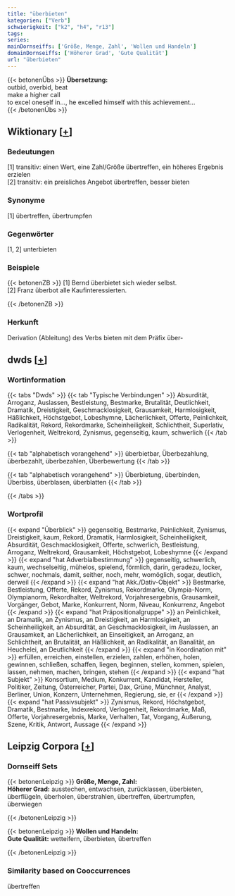 ```yaml
---
title: "überbieten"
kategorien: ["Verb"]
schwierigkeit: ["k2", "h4", "r13"]
tags:
series:
mainDornseiffs: ['Größe, Menge, Zahl', 'Wollen und Handeln']
domainDornseiffs: ['Höherer Grad', 'Gute Qualität']
url: "überbieten"
---
```


{{< betonenÜbs >}}
**Übersetzung:**  
outbid, overbid, beat  
make a higher call  
to excel oneself in..., he excelled himself with this achievement...  
{{< /betonenÜbs >}}

## Wiktionary [[+](https://de.wiktionary.org/wiki/überbieten)]

### Bedeutungen
[1] transitiv: einen Wert, eine Zahl/Größe übertreffen, ein höheres Ergebnis erzielen  
[2] transitiv: ein preisliches Angebot übertreffen, besser bieten  

### Synonyme
[1] übertreffen, übertrumpfen  

### Gegenwörter
[1, 2] unterbieten  

### Beispiele
{{< betonenZB >}}
[1] Bernd überbietet sich wieder selbst.  
[2] Franz überbot alle Kaufinteressierten.  

{{< /betonenZB >}}
### Herkunft
Derivation (Ableitung) des Verbs bieten mit dem Präfix über-  



## dwds [[+](https://www.dwds.de/wb/überbieten)]

### Wortinformation
{{< tabs "Dwds" >}}
{{< tab "Typische Verbindungen" >}}
Absurdität, Arroganz, Auslassen, Bestleistung, Bestmarke, Brutalität, Deutlichkeit, Dramatik, Dreistigkeit, Geschmacklosigkeit, Grausamkeit, Harmlosigkeit, Häßlichkeit, Höchstgebot, Lobeshymne, Lächerlichkeit, Offerte, Peinlichkeit, Radikalität, Rekord, Rekordmarke, Scheinheiligkeit, Schlichtheit, Superlativ, Verlogenheit, Weltrekord, Zynismus, gegenseitig, kaum, schwerlich
{{< /tab >}}

{{< tab "alphabetisch vorangehend" >}}
überbietbar, Überbezahlung, überbezahlt, überbezahlen, Überbewertung
{{< /tab >}}

{{< tab "alphabetisch vorangehend" >}}
Überbietung, überbinden, Überbiss, überblasen, überblatten
{{< /tab >}}

{{< /tabs >}}

### Wortprofil
{{< expand "Überblick" >}} gegenseitig, Bestmarke, Peinlichkeit, Zynismus, Dreistigkeit, kaum, Rekord, Dramatik, Harmlosigkeit, Scheinheiligkeit, Absurdität, Geschmacklosigkeit, Offerte, schwerlich, Bestleistung, Arroganz, Weltrekord, Grausamkeit, Höchstgebot, Lobeshymne {{< /expand >}}
{{< expand "hat Adverbialbestimmung" >}} gegenseitig, schwerlich, kaum, wechselseitig, mühelos, spielend, förmlich, darin, geradezu, locker, schwer, nochmals, damit, seither, noch, mehr, womöglich, sogar, deutlich, derweil {{< /expand >}}
{{< expand "hat Akk./Dativ-Objekt" >}} Bestmarke, Bestleistung, Offerte, Rekord, Zynismus, Rekordmarke, Olympia-Norm, Olympianorm, Rekordhalter, Weltrekord, Vorjahresergebnis, Grausamkeit, Vorgänger, Gebot, Marke, Konkurrent, Norm, Niveau, Konkurrenz, Angebot {{< /expand >}}
{{< expand "hat Präpositionalgruppe" >}} an Peinlichkeit, an Dramatik, an Zynismus, an Dreistigkeit, an Harmlosigkeit, an Scheinheiligkeit, an Absurdität, an Geschmacklosigkeit, im Auslassen, an Grausamkeit, an Lächerlichkeit, an Einseitigkeit, an Arroganz, an Schlichtheit, an Brutalität, an Häßlichkeit, an Radikalität, an Banalität, an Heuchelei, an Deutlichkeit {{< /expand >}}
{{< expand "in Koordination mit" >}} erfüllen, erreichen, einstellen, erzielen, zahlen, erhöhen, holen, gewinnen, schließen, schaffen, liegen, beginnen, stellen, kommen, spielen, lassen, nehmen, machen, bringen, stehen {{< /expand >}}
{{< expand "hat Subjekt" >}} Konsortium, Medium, Konkurrent, Kandidat, Hersteller, Politiker, Zeitung, Österreicher, Partei, Dax, Grüne, Münchner, Analyst, Berliner, Union, Konzern, Unternehmen, Regierung, sie, er {{< /expand >}}
{{< expand "hat Passivsubjekt" >}} Zynismus, Rekord, Höchstgebot, Dramatik, Bestmarke, Indexrekord, Verlogenheit, Rekordmarke, Maß, Offerte, Vorjahresergebnis, Marke, Verhalten, Tat, Vorgang, Äußerung, Szene, Kritik, Antwort, Aussage {{< /expand >}}

## Leipzig Corpora [[+](https://corpora.uni-leipzig.de/en/res?word=überbieten&corpusId=deu_newscrawl-public_2018)]

### Dornseiff Sets
{{< betonenLeipzig >}}
**Größe, Menge, Zahl:**  
**Höherer Grad:** ausstechen, entwachsen, zurücklassen, überbieten, überflügeln, überholen, überstrahlen, übertreffen, übertrumpfen, überwiegen  

{{< /betonenLeipzig >}}


{{< betonenLeipzig >}}
**Wollen und Handeln:**  
**Gute Qualität:** wetteifern, überbieten, übertreffen  

{{< /betonenLeipzig >}}

### Similarity based on Cooccurrences
übertreffen


